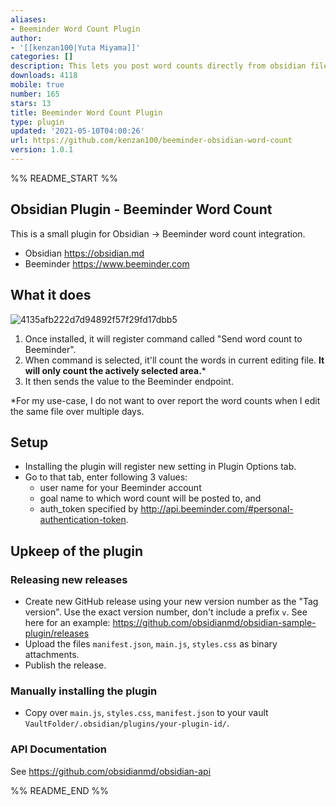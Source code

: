 ```yaml
---
aliases:
- Beeminder Word Count Plugin
author:
- '[[kenzan100|Yuta Miyama]]'
categories: []
description: This lets you post word counts directly from obsidian file to Beeminder.
downloads: 4118
mobile: true
number: 165
stars: 13
title: Beeminder Word Count Plugin
type: plugin
updated: '2021-05-10T04:00:26'
url: https://github.com/kenzan100/beeminder-obsidian-word-count
version: 1.0.1
---
```


%% README_START %%

## Obsidian Plugin - Beeminder Word Count

This is a small plugin for Obsidian -> Beeminder word count integration.
- Obsidian https://obsidian.md
- Beeminder https://www.beeminder.com

## What it does

![4135afb222d7d94892f57f29fd17dbb5](https://user-images.githubusercontent.com/570263/116797588-4518fc80-aab5-11eb-9f9f-12efb5260307.gif)


1. Once installed, it will register command called "Send word count to Beeminder".
2. When command is selected, it'll count the words in current editing file. **It will only count the actively selected area.***
3. It then sends the value to the Beeminder endpoint.

*For my use-case, I do not want to over report the word counts when I edit the same file over multiple days.

## Setup

- Installing the plugin will register new setting in Plugin Options tab.
- Go to that tab, enter following 3 values:
  - user name for your Beeminder account
  - goal name to which word count will be posted to, and 
  - auth_token specified by http://api.beeminder.com/#personal-authentication-token.


## Upkeep of the plugin

### Releasing new releases

- Create new GitHub release using your new version number as the "Tag version". Use the exact version number, don't include a prefix `v`. See here for an example: https://github.com/obsidianmd/obsidian-sample-plugin/releases
- Upload the files `manifest.json`, `main.js`, `styles.css` as binary attachments.
- Publish the release.

### Manually installing the plugin

- Copy over `main.js`, `styles.css`, `manifest.json` to your vault `VaultFolder/.obsidian/plugins/your-plugin-id/`.

### API Documentation

See https://github.com/obsidianmd/obsidian-api


%% README_END %%